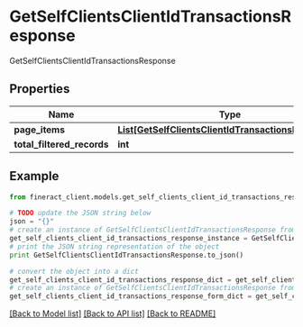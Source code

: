 # GetSelfClientsClientIdTransactionsResponse

GetSelfClientsClientIdTransactionsResponse

## Properties

Name | Type | Description | Notes
------------ | ------------- | ------------- | -------------
**page_items** | [**List[GetSelfClientsClientIdTransactionsPageItems]**](GetSelfClientsClientIdTransactionsPageItems.md) |  | [optional] 
**total_filtered_records** | **int** |  | [optional] 

## Example

```python
from fineract_client.models.get_self_clients_client_id_transactions_response import GetSelfClientsClientIdTransactionsResponse

# TODO update the JSON string below
json = "{}"
# create an instance of GetSelfClientsClientIdTransactionsResponse from a JSON string
get_self_clients_client_id_transactions_response_instance = GetSelfClientsClientIdTransactionsResponse.from_json(json)
# print the JSON string representation of the object
print GetSelfClientsClientIdTransactionsResponse.to_json()

# convert the object into a dict
get_self_clients_client_id_transactions_response_dict = get_self_clients_client_id_transactions_response_instance.to_dict()
# create an instance of GetSelfClientsClientIdTransactionsResponse from a dict
get_self_clients_client_id_transactions_response_form_dict = get_self_clients_client_id_transactions_response.from_dict(get_self_clients_client_id_transactions_response_dict)
```
[[Back to Model list]](../README.md#documentation-for-models) [[Back to API list]](../README.md#documentation-for-api-endpoints) [[Back to README]](../README.md)


